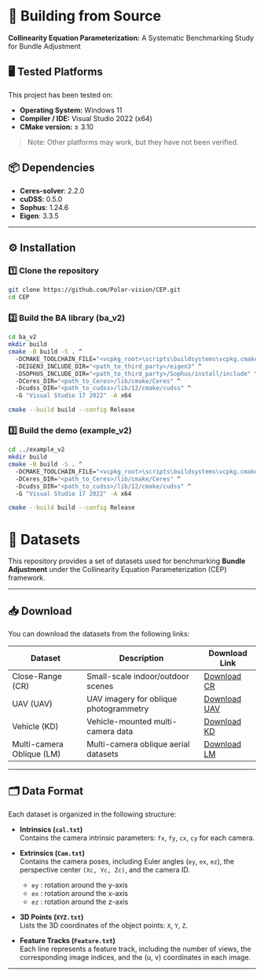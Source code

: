 # 🚀 Building from Source
**Collinearity Equation Parameterization:** A Systematic Benchmarking Study for Bundle Adjustment  

## 🖥 Tested Platforms
This project has been tested on:

- **Operating System:** Windows 11  
- **Compiler / IDE:** Visual Studio 2022 (x64)  
- **CMake version:** ≥ 3.10  

> Note: Other platforms may work, but they have not been verified.


## 📦 Dependencies
- **Ceres-solver**: 2.2.0  
- **cuDSS**: 0.5.0  
- **Sophus**: 1.24.6  
- **Eigen**: 3.3.5  

---

## ⚙️ Installation

### 1️⃣ Clone the repository
```bash
git clone https://github.com/Polar-vision/CEP.git
cd CEP
```

### 2️⃣ Build the BA library (ba_v2)
```bash
cd ba_v2
mkdir build
cmake -B build -S . ^
  -DCMAKE_TOOLCHAIN_FILE="<vcpkg_root>\scripts\buildsystems\vcpkg.cmake" ^
  -DEIGEN3_INCLUDE_DIR="<path_to_third_party>/eigen3" ^
  -DSOPHUS_INCLUDE_DIR="<path_to_third_party>/Sophus/install/include" ^
  -DCeres_DIR="<path_to_Ceres>/lib/cmake/Ceres" ^
  -Dcudss_DIR="<path_to_cudss>/lib/12/cmake/cudss" ^
  -G "Visual Studio 17 2022" -A x64

cmake --build build --config Release
```

### 3️⃣ Build the demo (example_v2)
```bash
cd ../example_v2
mkdir build
cmake -B build -S . ^
  -DCMAKE_TOOLCHAIN_FILE="<vcpkg_root>\scripts\buildsystems\vcpkg.cmake" ^
  -DCeres_DIR="<path_to_Ceres>/lib/cmake/Ceres" ^
  -Dcudss_DIR="<path_to_cudss>/lib/12/cmake/cudss" ^
  -G "Visual Studio 17 2022" -A x64

cmake --build build --config Release
```
# 🚀 Datasets

This repository provides a set of datasets used for benchmarking **Bundle Adjustment** under the Collinearity Equation Parameterization (CEP) framework.  

---

## 📥 Download

You can download the datasets from the following links:

| Dataset | Description | Download Link |
|---------|-------------|---------------|
| Close-Range (CR) | Small-scale indoor/outdoor scenes | [Download CR](https://drive.google.com/drive/folders/1mvsQEFGBvZ-VcfxIJ3hqXiBV3tVTPMSe) |
| UAV (UAV) | UAV imagery for oblique photogrammetry | [Download UAV](https://drive.google.com/drive/folders/1-VA-JrVe03PVZnswjuLAvx_EC7vqzSXN) |
| Vehicle (KD) | Vehicle-mounted multi-camera data | [Download KD](https://drive.google.com/drive/folders/1_GID2a5O5CSfUn5QfoWFhhnA_NwI5kmi) |
| Multi-camera Oblique (LM) | Multi-camera oblique aerial datasets | [Download LM](https://drive.google.com/drive/folders/1NDOMrSZocyTG7JEdLQ7KdujHUKDikmQa) |
---
## 🗂 Data Format

Each dataset is organized in the following structure:

- **Intrinsics (`cal.txt`)**  
  Contains the camera intrinsic parameters: `fx`, `fy`, `cx`, `cy` for each camera.

- **Extrinsics (`Cam.txt`)**  
  Contains the camera poses, including Euler angles (`ey`, `ex`, `ez`), the perspective center `(Xc, Yc, Zc)`, and the camera ID.  
  - `ey` : rotation around the y-axis  
  - `ex` : rotation around the x-axis  
  - `ez` : rotation around the z-axis

- **3D Points (`XYZ.txt`)**  
  Lists the 3D coordinates of the object points: `X`, `Y`, `Z`.

- **Feature Tracks (`Feature.txt`)**  
  Each line represents a feature track, including the number of views, the corresponding image indices, and the (u, v) coordinates in each image.


---
